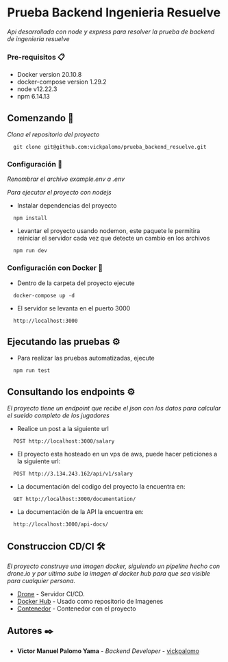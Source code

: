 # Prueba Backend Ingenieria Resuelve

_Api desarrollada con node y express para resolver la prueba de backend de ingenieria resuelve_

### Pre-requisitos 📋

* Docker version 20.10.8
* docker-compose version 1.29.2
* node v12.22.3
* npm 6.14.13

## Comenzando 🚀

_Clona el repositorio del proyecto_
```
  git clone git@github.com:vickpalomo/prueba_backend_resuelve.git
```
### Configuración 🔧

_Renombrar el archivo example.env a .env_

_Para ejecutar el proyecto con nodejs_

* Instalar dependencias del proyecto

```
  npm install
```

* Levantar el proyecto usando nodemon, este paquete le permitira reiniciar el servidor cada vez que detecte un cambio en los archivos
```
  npm run dev
```

### Configuración con Docker 🔧

* Dentro de la carpeta del proyecto ejecute
```
  docker-compose up -d
```

* El servidor se levanta en el puerto 3000
```
  http://localhost:3000
```

## Ejecutando las pruebas ⚙️

* Para realizar las pruebas automatizadas, ejecute
```
  npm run test
```

## Consultando los endpoints ⚙️

_El proyecto tiene un endpoint que recibe el json con los datos para calcular el sueldo completo de los jugadores_

* Realice un post a la siguiente url

```
  POST http://localhost:3000/salary
```

* El proyecto esta hosteado en un vps de aws, puede hacer peticiones a la siguiente url:
```
  POST http://3.134.243.162/api/v1/salary
```

* La documentación del codigo del proyecto la encuentra en:
```
  GET http://localhost:3000/documentation/
```

* La documentación de la API la encuentra en:
```
  http://localhost:3000/api-docs/
```

## Construccion CD/CI 🛠️

_El proyecto construye una imagen docker, siguiendo un pipeline hecho con drone.io y por ultimo sube la imagen al docker hub para que sea visible para cualquier persona._

* [Drone](https://docs.drone.io/) - Servidor CI/CD.
* [Docker Hub](https://hub.docker.com/) - Usado como repositorio de Imagenes
* [Contenedor](https://hub.docker.com/r/vickpalomo/resuelve) - Contenedor con el proyecto

## Autores ✒️

* **Victor Manuel Palomo Yama** - *Backend Developer* - [vickpalomo](http://github.com/vickpalomo)